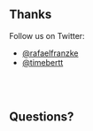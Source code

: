## Thanks

Follow us on Twitter:
- [@rafaelfranzke](https://twitter.com/rafaelfranzke) <!-- .element: target="_blank" -->
- [@timebertt](https://twitter.com/timebertt) <!-- .element: target="_blank" -->

<br><br>
<h2>Questions?</h2>
